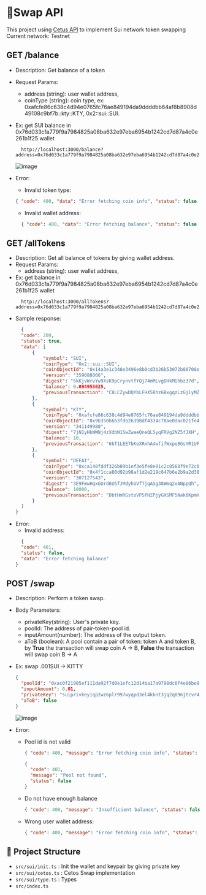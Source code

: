 # 🚀Swap API

This project using [Cetus API](https://cetus-1.gitbook.io/cetus-docs) to implement Sui network token swapping
Current network: Testnet

## GET /balance

- Description: Get balance of a token
- Request Params:
  - address (string): user wallet address,
  - coinType (string): coin type, ex: 0xafcfe86c638c4d94e0765fc76ae849194da9ddddbb64af8b8908d49108c9bf7b::kty::KTY, 0x2::sui::SUI.
- Ex: get SUI balance in 0x76d033c1a779f9a7984825a08ba632e97eba6954b1242cd7d87a4c0e261b1f25 wallet
  ```
    http://localhost:3000/balance?address=0x76d033c1a779f9a7984825a08ba632e97eba6954b1242cd7d87a4c0e261b1f25&coinType=0x2::sui::SUI
  ```
  ![image](https://github.com/user-attachments/assets/0a2ee9ae-d4df-4877-bc2c-3711518c5bda)

  
- Error:

  - Invalid token type:

  ```json
  { "code": 400, "data": "Error fetching coin info", "status": false }
  ```

  - Invalid wallet address:

  ```json
    { "code": 400, "data": "Error fetching balance", "status": false };

  ```

## GET /allTokens
- Description: Get all balance of tokens by giving wallet address.
- Request Params:
  - address (string): user wallet address,
- Ex: get balance in 0x76d033c1a779f9a7984825a08ba632e97eba6954b1242cd7d87a4c0e261b1f25 wallet
  ```
    http://localhost:3000/allTokens?address=0x76d033c1a779f9a7984825a08ba632e97eba6954b1242cd7d87a4c0e261b1f25
  ```
- Sample response:
  ```json
    {
    "code": 200,
    "status": true,
    "data": [
        {
            "symbol": "SUI",
            "coinType": "0x2::sui::SUI",
            "coinObjectId": "0x14a3e1c348e3496e8b0cd3b26b53072b80708ef02c76d9fb60bba51fb9554e78",
            "version": "359688066",
            "digest": "5kKjvWrvYw9XsK9pCrynvtfYQj74mMLvgDHkMGhbz37d",
            "balance": 0.094953625,
            "previousTransaction": "C8LCZywDQYbLFHX5Rhz6BxgqzLzGjiyMZjVL5bKnoJtc"
        },
        {
            "symbol": "KTY",
            "coinType": "0xafcfe86c638c4d94e0765fc76ae849194da9ddddbb64af8b8908d49108c9bf7b::kty::KTY",
            "coinObjectId": "0x9b350b663fdb26398df4334c78ae0dac021fe491896f298207caaeda7ed22341",
            "version": "341149980",
            "digest": "7jN1yHkWWNj4zXdbW1SwZwaeQneQLSyqFRVg2NZ5fJXH",
            "balance": 10,
            "previousTransaction": "6bT1LEE7bKeXRxhA4wfifWxpe8GsYR1UFfQDcVej8vPh"
        },
        {
            "symbol": "DEFAI",
            "coinType": "0xca148fddf326b09b1ef3e5fe8e81c2c8568f9e72c0083d651f1652528263a82f::defai::DEFAI",
            "coinObjectId": "0x4f1cca80d92b98af1d2e219c647b6e2b9a2d382a767b07b3ef85e04d6310da02",
            "version": "307127543",
            "digest": "3E9FmwHqxGUrd6U5fJMdyhUVfTjqASg38Wmq2xANppQh",
            "balance": 10000,
            "previousTransaction": "DbtHmRGstoVPSfHZPjyGXSMF5Nak6KpmH5JQeeRgAxDg"
        }
    ]
  }
  ```
- Error:
  - Invalid address:
  ```json
    {
    "code": 401,
    "status": false,
    "data": "Error fetching balance"
  }
  ```

## POST /swap

- Description: Perform a token swap.
- Body Parameters:
  - privateKey(string): User's private key.
  - poolId: The address of pair-token-pool id.
  - inputAmount(number): The address of the output token.
  - aToB (boolean): A pool contain a pair of token: token A and token B, by **True** the transaction will swap coin A -> B, **False** the transaction will swap coin B -> A
- Ex: swap .001SUI -> KITTY

  ```json
  {
    "poolId": "0xac0f21905ef111da92f7d0e1efc12d14ba17a9798dc6f4e86be9901144b8c84e",
    "inputAmount": 0.01,
    "privateKey": "suiprivkey1qp2wz6plr997wyqpd3el4kknt3jq2q096jtcvr4f5h62g9yrztgpsf3vhk0",
    "aToB": false
  }
  ```
  ![image](https://github.com/user-attachments/assets/465f4f84-ae16-42b3-9bf7-7215e7337855)

 

- Error:

  - Pool id is not valid

    ```json
    { "code": 400, "message": "Error fetching coin info", "status": false }
    ```

    ```json
    {
      "code": 401,
      "message": "Pool not found",
      "status": false
    }
    ```

  - Do not have enough balance
    ```json
    { "code": 400, "message": "Insufficient balance", "status": false }
    ```
  - Wrong user wallet address:
    ```json
    { "code": 400, "message": "Error fetching coin info", "status": false };
    ```

## 📂 Project Structure

- `src/sui/init.ts` : Init the wallet and keypair by giving private key
- `src/sui/cetos.ts` : Cetos Swap implementation
- `src/sui/type.ts` : Types
- `src/index.ts`
